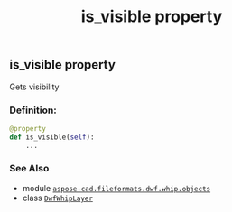 ﻿---
title: is_visible property
second_title: Aspose.CAD for Python via .NET API References
description: 
type: docs
weight: 50
url: /aspose.cad.fileformats.dwf.whip.objects/dwfwhiplayer/is_visible/
is_root: false
---

## is_visible property


Gets visibility
### Definition:
```python
@property
def is_visible(self):
    ...
```

### See Also
* module [`aspose.cad.fileformats.dwf.whip.objects`](../../)
* class [`DwfWhipLayer`](/cad/python-net/aspose.cad.fileformats.dwf.whip.objects/dwfwhiplayer)
